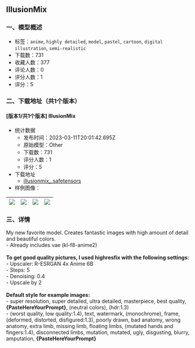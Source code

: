 ## IllusionMix
### 一、模型概述

- 标签：`anime`, `highly detailed`, `model`, `pastel`, `cartoon`, `digital illustration`, `semi-realistic`
- 下载数：731
- 收藏人数：377
- 评论人数：0
- 评分人数：1
- 评分：5

### 二、下载地址（共1个版本）

#### [版本1/共1个版本] IllusionMix

- 统计数据
  - 发布时间：2023-03-11T20:01:42.695Z
  - 原始模型：Other
  - 下载数：731
  - 评分人数：1
  - 评分：5
- 下载地址
  - [illusionmix_.safetensors](https://civitai.com/api/download/models/21790)
- 样例图像：

| <img src="https://image.civitai.com/xG1nkqKTMzGDvpLrqFT7WA/dfc1d9ee-914f-4f10-2c1a-9669d81d6a00/width=450/232444.jpeg" /> | <img src="https://image.civitai.com/xG1nkqKTMzGDvpLrqFT7WA/114505fb-9f9c-4dae-d5fe-fee4b5d97f00/width=450/232458.jpeg" /> | <img src="https://image.civitai.com/xG1nkqKTMzGDvpLrqFT7WA/3d7cbf8e-b0af-4223-1f97-963fd7172300/width=450/232457.jpeg" /> | <img src="https://image.civitai.com/xG1nkqKTMzGDvpLrqFT7WA/c231e5b3-9dde-4d2d-08d3-b8ff91a0a900/width=450/232456.jpeg" /> |
| ---- | ---- | ---- | ---- |


### 三、详情
<p>My new favorite model. Creates fantastic images with high amount of detail and beautiful colors.<br />- Already includes vae (kl-f8-anime2)<br /><br /><strong>To get good quality pictures, I used highresfix with the following settings:</strong><br />- Upscaler: R-ESRGAN 4x Anime 6B<br />- Steps: 5<br />- Denoising: 0.4<br />- Upscale by 2<br /><br /><strong>Default style for example images:</strong><br />- super resolution, super detailed, ultra detailed, masterpiece, best quality, <strong>{PasteHereYourPrompt}</strong>, (neutral colors), (hdr:1.3)<br />- (worst quality, low quality:1.4), text, watermark, (monochrome), frame, (deformed, distorted, disfigured:1.3), poorly drawn, bad anatomy, wrong anatomy, extra limb, missing limb, floating limbs, (mutated hands and fingers:1.4), disconnected limbs, mutation, mutated, ugly, disgusting, blurry, amputation, <strong>{PasteHereYourPrompt}</strong></p>